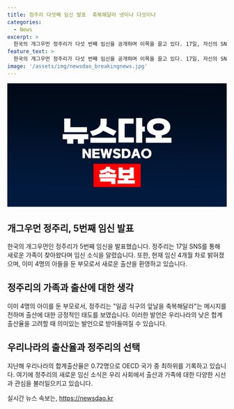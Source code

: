 ```yaml
---
title: 정주리 다섯째 임신 발표  축복해달라 넷이나 다섯이나
categories:
  - News
excerpt: >
  한국의 개그우먼 정주리가 다섯 번째 임신을 공개하며 이목을 끌고 있다. 17일, 자신의 SNS를 통해 임신 소식을 전하고, 4개월 차임을 밝혔다. 2005년 데뷔한 그녀는 이미 네 명의 아들을 두고 있어, 이번에는 정말 막내가 맞을까라며 축복을 달라고 호소했다. 이 소식은 지난해 우리나라의 낮은 출산율과 대조적이다. 
feature_text: >
  한국의 개그우먼 정주리가 다섯 번째 임신을 공개하며 이목을 끌고 있다. 17일, 자신의 SNS를 통해 임신 소식을 전하고, 4개월 차임을 밝혔다. 2005년 데뷔한 그녀는 이미 네 명의 아들을 두고 있어, 이번에는 정말 막내가 맞을까라며 축복을 달라고 호소했다. 이 소식은 지난해 우리나라의 낮은 출산율과 대조적이다. 
image: '/assets/img/newsdao_breakingnews.jpg'
---
```


<p><img src="/assets/img/newsdao_breakingnews.jpg" alt="ranknews 속보" /></p>

<h2 data-ke-size="size26">개그우먼 정주리, 5번째 임신 발표</h2>

<p data-ke-size="size16">한국의 개그우먼인 정주리가 5번째 임신을 발표했습니다. 정주리는 17일 SNS를 통해 새로운 가족이 찾아왔다며 임신 소식을 알렸습니다. 또한, 현재 임신 4개월 차로 밝혀졌으며, 이미 4명의 아들을 둔 부모로서 새로운 출산을 환영하고 있습니다.</p>

<h2 data-ke-size="size26">정주리의 가족과 출산에 대한 생각</h2>

<p data-ke-size="size16">이미 4명의 아이를 둔 부모로서, 정주리는 "일곱 식구의 앞날을 축복해달라"는 메시지를 전하며 출산에 대한 긍정적인 태도를 보였습니다. 이러한 발언은 우리나라의 낮은 합계출산율을 고려할 때 의미있는 발언으로 받아들여질 수 있습니다.</p>

<h2 data-ke-size="size26">우리나라의 출산율과 정주리의 선택</h2>

<p data-ke-size="size16">지난해 우리나라의 합계출산율은 0.72명으로 OECD 국가 중 최하위를 기록하고 있습니다. 여기에 정주리의 새로운 임신 소식은 우리 사회에서 출산과 가족에 대한 다양한 시선과 관심을 불러일으키고 있습니다.</p>
실시간 뉴스 속보는, <a href="https://newsdao.kr" rel="dofollow">https://newsdao.kr</a>


